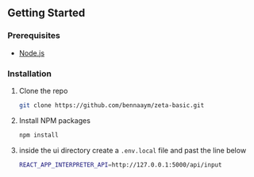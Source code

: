 <!-- GETTING STARTED -->
## Getting Started

### Prerequisites

* [Node.js](https://nodejs.org)

### Installation

1. Clone the repo
   ```sh
   git clone https://github.com/bennaaym/zeta-basic.git
   ```
   
2. Install NPM packages
   ```sh
   npm install
   ```
   
3. inside the ui directory create a `.env.local` file  and past the line below
   ```sh
   REACT_APP_INTERPRETER_API=http://127.0.0.1:5000/api/input
   
   ```
